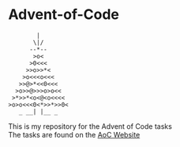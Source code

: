 # Advent-of-Code 

```
        | 
       \|/ 
      --*-- 
       >o< 
      >0<<< 
     >>o>>*< 
    >o<<<o<<< 
   >>@>*<<0<<< 
  >o>>@>>>o>o<< 
 >*>>*<o<@<o<<<< 
>o>o<<<0<*>>*>>0< 
   _ __| |__ _
```


This is my repository for the Advent of Code tasks  
The tasks are found on the [AoC Website](https://adventofcode.com/)
